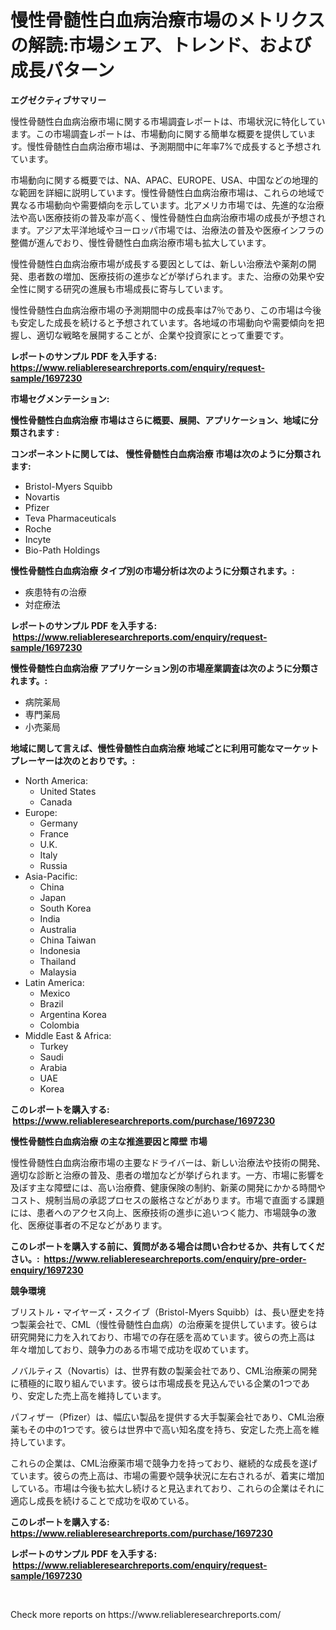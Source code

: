 <p><h1>慢性骨髄性白血病治療市場のメトリクスの解読:市場シェア、トレンド、および成長パターン</h1></p><p><strong>エグゼクティブサマリー</strong></p>
<p><p>慢性骨髄性白血病治療市場に関する市場調査レポートは、市場状況に特化しています。この市場調査レポートは、市場動向に関する簡単な概要を提供しています。慢性骨髄性白血病治療市場は、予測期間中に年率7%で成長すると予想されています。</p><p>市場動向に関する概要では、NA、APAC、EUROPE、USA、中国などの地理的な範囲を詳細に説明しています。慢性骨髄性白血病治療市場は、これらの地域で異なる市場動向や需要傾向を示しています。北アメリカ市場では、先進的な治療法や高い医療技術の普及率が高く、慢性骨髄性白血病治療市場の成長が予想されます。アジア太平洋地域やヨーロッパ市場では、治療法の普及や医療インフラの整備が進んでおり、慢性骨髄性白血病治療市場も拡大しています。</p><p>慢性骨髄性白血病治療市場が成長する要因としては、新しい治療法や薬剤の開発、患者数の増加、医療技術の進歩などが挙げられます。また、治療の効果や安全性に関する研究の進展も市場成長に寄与しています。</p><p>慢性骨髄性白血病治療市場の予測期間中の成長率は7％であり、この市場は今後も安定した成長を続けると予想されています。各地域の市場動向や需要傾向を把握し、適切な戦略を展開することが、企業や投資家にとって重要です。</p></p>
<p><strong>レポートのサンプル PDF を入手する: <a href="https://www.reliableresearchreports.com/enquiry/request-sample/1697230">https://www.reliableresearchreports.com/enquiry/request-sample/1697230</a></strong></p>
<p><strong>市場セグメンテーション:</strong></p>
<p><strong> 慢性骨髄性白血病治療 市場はさらに概要、展開、アプリケーション、地域に分類されます :</strong></p>
<p><strong>コンポーネントに関しては、 慢性骨髄性白血病治療 市場は次のように分類されます: &nbsp;</strong></p>
<p><ul><li>Bristol-Myers Squibb</li><li>Novartis</li><li>Pfizer</li><li>Teva Pharmaceuticals</li><li>Roche</li><li>Incyte</li><li>Bio-Path Holdings</li></ul></p>
<p><strong> 慢性骨髄性白血病治療 タイプ別の市場分析は次のように分類されます。:</strong></p>
<p><ul><li>疾患特有の治療</li><li>対症療法</li></ul></p>
<p><strong>レポートのサンプル PDF を入手する: &nbsp;<a href="https://www.reliableresearchreports.com/enquiry/request-sample/1697230">https://www.reliableresearchreports.com/enquiry/request-sample/1697230</a></strong></p>
<p><strong> 慢性骨髄性白血病治療 アプリケーション別の市場産業調査は次のように分類されます。:</strong></p>
<p><ul><li>病院薬局</li><li>専門薬局</li><li>小売薬局</li></ul></p>
<p><strong>地域に関して言えば、慢性骨髄性白血病治療 地域ごとに利用可能なマーケットプレーヤーは次のとおりです。:</strong></p>
<p><ul>
    <li>
        North America:
        <ul>
            <li>United States</li>
            <li>Canada</li>
        </ul>
    </li>
    <li>
        Europe:
        <ul>
            <li>Germany</li>
            <li>France</li>
            <li>U.K.</li>
            <li>Italy</li>
            <li>Russia</li>
        </ul>
    </li>
    <li>
        Asia-Pacific:
        <ul>
            <li>China</li>
            <li>Japan</li>
            <li>South Korea</li>
            <li>India</li>
            <li>Australia</li>
            <li>China Taiwan</li>
            <li>Indonesia</li>
            <li>Thailand</li>
            <li>Malaysia</li>
        </ul>
    </li>
    <li>
        Latin America:
        <ul>
            <li>Mexico</li>
            <li>Brazil</li>
            <li>Argentina Korea</li>
            <li>Colombia</li>
        </ul>
    </li>
    <li>
        Middle East & Africa:
        <ul>
            <li>Turkey</li>
            <li>Saudi</li>
            <li>Arabia</li>
            <li>UAE</li>
            <li>Korea</li>
        </ul>
    </li>
    </ul></p>
<p><strong>このレポートを購入する: &nbsp;<a href="https://www.reliableresearchreports.com/purchase/1697230">https://www.reliableresearchreports.com/purchase/1697230</a></strong></p>
<p><strong>慢性骨髄性白血病治療 の主な推進要因と障壁 市場</strong></p>
<p><p>慢性骨髄性白血病治療市場の主要なドライバーは、新しい治療法や技術の開発、適切な診断と治療の普及、患者の増加などが挙げられます。一方、市場に影響を及ぼす主な障壁には、高い治療費、健康保険の制約、新薬の開発にかかる時間やコスト、規制当局の承認プロセスの厳格さなどがあります。市場で直面する課題には、患者へのアクセス向上、医療技術の進歩に追いつく能力、市場競争の激化、医療従事者の不足などがあります。</p></p>
<p><strong>このレポートを購入する前に、質問がある場合は問い合わせるか、共有してください。:&nbsp; <a href="https://www.reliableresearchreports.com/enquiry/pre-order-enquiry/1697230">https://www.reliableresearchreports.com/enquiry/pre-order-enquiry/1697230</a></strong></p>
<p><strong>競争環境</strong></p>
<p><p>ブリストル・マイヤーズ・スクイブ（Bristol-Myers Squibb）は、長い歴史を持つ製薬会社で、CML（慢性骨髄性白血病）の治療薬を提供しています。彼らは研究開発に力を入れており、市場での存在感を高めています。彼らの売上高は年々増加しており、競争力のある市場で成功を収めています。</p><p>ノバルティス（Novartis）は、世界有数の製薬会社であり、CML治療薬の開発に積極的に取り組んでいます。彼らは市場成長を見込んでいる企業の1つであり、安定した売上高を維持しています。</p><p>パフィザー（Pfizer）は、幅広い製品を提供する大手製薬会社であり、CML治療薬もその中の1つです。彼らは世界中で高い知名度を持ち、安定した売上高を維持しています。</p><p>これらの企業は、CML治療薬市場で競争力を持っており、継続的な成長を遂げています。彼らの売上高は、市場の需要や競争状況に左右されるが、着実に増加している。市場は今後も拡大し続けると見込まれており、これらの企業はそれに適応し成長を続けることで成功を収めている。</p></p>
<p><strong>このレポートを購入する: &nbsp; <a href="https://www.reliableresearchreports.com/purchase/1697230">https://www.reliableresearchreports.com/purchase/1697230</a></strong></p>
<p><strong>レポートのサンプル PDF を入手する: &nbsp;<a href="https://www.reliableresearchreports.com/enquiry/request-sample/1697230">https://www.reliableresearchreports.com/enquiry/request-sample/1697230</a></strong><strong></strong></p>
<p>&nbsp;</p>
<p>Check more reports on https://www.reliableresearchreports.com/</p>
